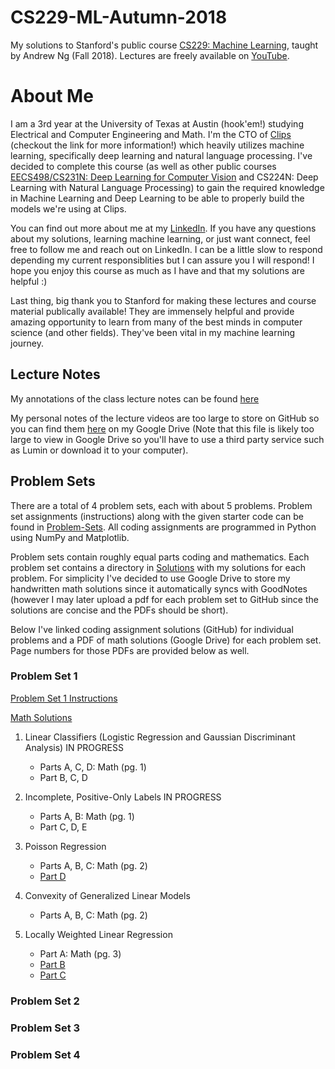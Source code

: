 # CS229-ML-Autumn-2018
My solutions to Stanford's public course [CS229: Machine Learning](https://cs229.stanford.edu/syllabus-autumn2018.html), taught by Andrew Ng (Fall 2018).
Lectures are freely available on [YouTube](https://www.youtube.com/playlist?list=PLoROMvodv4rMiGQp3WXShtMGgzqpfVfbU). 

# About Me
I am a 3rd year at the University of Texas at Austin (hook'em!) studying Electrical and Computer Engineering and Math. I'm the CTO of [Clips](https://www.clipsai.com/) (checkout the link for more information!) which heavily utilizes machine learning, specifically deep learning and natural language processing. I've decided to complete this course (as well as other public courses [EECS498/CS231N: Deep Learning for Computer Vision](https://github.com/bensmidt/EECS-498-DL-Computer-Vision) and CS224N: Deep Learning with Natural Language Processing) to gain the required knowledge in Machine Learning and Deep Learning to be able to properly build the models we're using at Clips. 

You can find out more about me at my [LinkedIn](https://www.linkedin.com/in/benjamin-smidt/). If you have any questions about my solutions, learning machine learning, or just want connect, feel free to follow me and reach out on LinkedIn. I can be a little slow to respond depending my current responsiblities but I can assure you I will respond! I hope you enjoy this course as much as I have and that my solutions are helpful :)

Last thing, big thank you to Stanford for making these lectures and course material publically available! They are immensely helpful and provide amazing opportunity to learn from many of the best minds in computer science (and other fields). They've been vital in my machine learning journey. 

## Lecture Notes
My annotations of the class lecture notes can be found [here](https://github.com/bensmidt/CS229-ML-Autumn-2018/tree/main/AnnotatedLecNotes/Supervised)

My personal notes of the lecture videos are too large to store on GitHub so you can find them [here](https://drive.google.com/file/d/1HR9ji_F64mLXg3i-ZzgLo7budN3ESA65/view?usp=sharing) on my Google Drive (Note that this file is likely too large to view in Google Drive so you'll have to use a third party service such as Lumin or download it to your computer).

## Problem Sets
There are a total of 4 problem sets, each with about 5 problems. Problem set assignments (instructions) along with the given starter code can be found in [Problem-Sets](https://github.com/bensmidt/CS229-ML-Autumn-2018/tree/main/Problem-Sets). All coding assignments are programmed in Python using NumPy and Matplotlib. 

Problem sets contain roughly equal parts coding and mathematics. Each problem set contains a directory in [Solutions](https://github.com/bensmidt/CS229-ML-Autumn-2018/tree/main/Solutions) with my solutions for each problem. For simplicity I've decided to use Google Drive to store my handwritten math solutions since it automatically syncs with GoodNotes (however I may later upload a pdf for each problem set to GitHub since the solutions are concise and the PDFs should be short). 

Below I've linked coding assignment solutions (GitHub) for individual problems and a PDF of math solutions (Google Drive) for each problem set. Page numbers for those PDFs are provided below as well. 

### Problem Set 1
[Problem Set 1 Instructions](https://github.com/bensmidt/CS229-ML-Autumn-2018/blob/main/Problem-Sets/Prob-Set-1.pdf)

[Math Solutions](https://drive.google.com/file/d/1_YopHEnhSM0Fnj19SnYsPiKxzlx-Q6ek/view?usp=sharing)

1. Linear Classifiers (Logistic Regression and Gaussian Discriminant Analysis)
  IN PROGRESS
    - Parts A, C, D: Math (pg. 1)
    - Part B, C, D

2. Incomplete, Positive-Only Labels
  IN PROGRESS
    - Parts A, B: Math (pg. 1)
    - Part C, D, E

3. Poisson Regression
    - Parts A, B, C: Math (pg. 2)
    - [Part D](https://github.com/bensmidt/CS229-ML-Autumn-2018/blob/main/Solutions/PS1/src/p03d_poisson.py)

4. Convexity of Generalized Linear Models
    - Parts A, B, C: Math (pg. 2)

5. Locally Weighted Linear Regression
    - Part A: Math (pg. 3)
    - [Part B](https://github.com/bensmidt/CS229-ML-Autumn-2018/blob/main/Solutions/PS1/src/p05b_lwr.py)
    - [Part C](https://github.com/bensmidt/CS229-ML-Autumn-2018/blob/main/Solutions/PS1/src/p05c_tau.py)

### Problem Set 2

### Problem Set 3

### Problem Set 4

